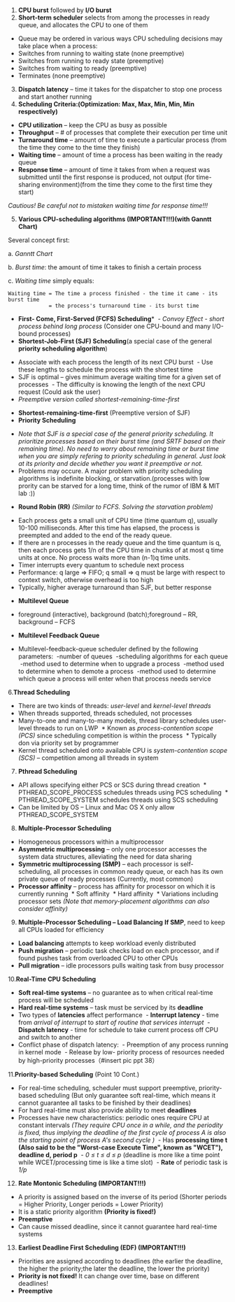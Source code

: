 1. **CPU burst** followed by **I/O burst**
2. **Short-term scheduler** selects from among the processes in ready queue, and allocates the CPU to one of them
* Queue may be ordered in various ways
CPU scheduling decisions may take place when a process:
* Switches from running to waiting state (none preemptive)
* Switches from running to ready state (preemptive)
* Switches from waiting to ready (preemptive)
* Terminates (none preemptive)
3. **Dispatch latency** – time it takes for the dispatcher to stop one process and start another running
4. **Scheduling Criteria:(Optimization: Max, Max, Min, Min, Min respectively)**
* **CPU utilization** – keep the CPU as busy as possible
* **Throughput** – # of processes that complete their execution per time unit
* **Turnaround time** – amount of time to execute a particular process (from the time they come to the time they finish)
* **Waiting time** – amount of time a process has been waiting in the ready queue 
* **Response time** – amount of time it takes from when a request was submitted until the first response is produced, not output (for time-sharing environment)(from the time they come to the first time they start)

*Cautious! Be careful not to mistaken waiting time for response time!!!*

5. **Various CPU-scheduling algorithms (IMPORTANT!!!)(with Ganntt Chart)**

Several concept first:

a. *Ganntt Chart*

b. *Burst time*: the amount of time it takes to finish a certain process

c. *Waiting time* simply equals: 

```
Waiting time = The time a process finished - the time it came - its burst time  
             = the process's turnaround time - its burst time
```

* **First- Come, First-Served (FCFS) Scheduling***
  - *Convoy Effect - short process behind long process* (Consider one CPU-bound and many I/O-bound processes)
* **Shortest-Job-First (SJF) Scheduling**(a special case of the general **priority scheduling algorithm**)
- Associate with each process the length of its next CPU burst
  - Use these lengths to schedule the process with the shortest time
- SJF is optimal – gives minimum average waiting time for a given set of processes
  - The difficulty is knowing the length of the next CPU request (Could ask the user)
- *Preemptive version called shortest-remaining-time-first*
* **Shortest-remaining-time-first** (Preemptive version of SJF)
* **Priority Scheduling**
- *Note that SJF is a special case of the general priority scheduling. It prioritize processes based on their burst time (and SRTF based on their remaining time). No need to worry about remaining time or burst time when you are simply refering to priority scheduling in general. Just look at its priority and decide whether you want it preemptive or not.*
- Problems may occure. A major problem with priority scheduling algorithms is indefinite blocking, or starvation.(processes with low prority can be starved for a long time, think of the rumor of IBM & MIT lab :))
* **Round Robin (RR)** *(Similar to FCFS. Solving the starvation problem)*
- Each process gets a small unit of CPU time (time quantum q), usually 10-100 milliseconds. After this time has elapsed, the process is preempted and added to the end of the ready queue.
- If there are n processes in the ready queue and the time quantum is q, then each process gets 1/n of the CPU time in chunks of at most q time units at once. No process waits more than (n-1)q time units.
- Timer interrupts every quantum to schedule next process
- Performance: q large ⇒ FIFO; q small ⇒ q must be large with respect to context switch, otherwise overhead is too high
- Typically, higher average turnaround than SJF, but better response
* **Multilevel Queue**
- foreground (interactive), background (batch);foreground – RR, background – FCFS
* **Multilevel Feedback Queue**
- Multilevel-feedback-queue scheduler defined by the following parameters:
  -number of queues
  -scheduling algorithms for each queue
  -method used to determine when to upgrade a process
  -method used to determine when to demote a process
  -method used to determine which queue a process will enter when that process needs service
  
6.**Thread Scheduling**
* There are two kinds of threads: *user-level* and *kernel-level threads*
* When threads supported, threads scheduled, not processes
* Many-to-one and many-to-many models, thread library schedules user-level threads to run on LWP
  * Known as *process-contention scope (PCS)* since scheduling competition is within the process
  * Typically don via priority set by programmer
* Kernel thread scheduled onto available CPU is *system-contention scope (SCS)* – competition among all threads in system

7. **Pthread Scheduling**
* API allows specifying either PCS or SCS during thread creation
  * PTHREAD_SCOPE_PROCESS schedules threads using PCS scheduling
  * PTHREAD_SCOPE_SYSTEM schedules threads using SCS scheduling
* Can be limited by OS – Linux and Mac OS X only allow PTHREAD_SCOPE_SYSTEM

8. **Multiple-Processor Scheduling**
* Homogeneous processors within a multiprocessor
* **Asymmetric multiprocessing** – only one processor accesses the system data structures, alleviating the need for data sharing
* **Symmetric multiprocessing (SMP)** – each processor is self- scheduling, all processes in common ready queue, or each has its own private queue of ready processes (Currently, most common)
* **Processor affinity** – process has affinity for processor on which it is currently running
  * Soft affinity
  * Hard affinity
  * Variations including processor sets
*(Note that memory-placement algorithms can also consider affinity)*

9. **Multiple-Processor Scheduling – Load Balancing**
**If SMP**, need to keep all CPUs loaded for efficiency
* **Load balancing** attempts to keep workload evenly distributed
* **Push migration** – periodic task checks load on each processor, and if found pushes task from overloaded CPU to other CPUs
* **Pull migration** – idle processors pulls waiting task from busy processor

10.**Real-Time CPU Scheduling**
* **Soft real-time systems** – no guarantee as to when critical real-time process will be scheduled
* **Hard real-time systems** – task must be serviced by its **deadline**
* Two types of **latencies** affect performance
  - **Interrupt latency** - time from *arrival of interrupt* to *start of routine that services interrupt*
  - **Dispatch latency** - time for schedule to take current process off CPU and switch to another
* Conflict phase of dispatch latency:
  - Preemption of any process running in kernel mode
  - Release by low- priority process of resources needed by high-priority processes（#insert pic ppt 38）
  
11.**Priority-based Scheduling** (Point 10 Cont.)
* For real-time scheduling, scheduler must support preemptive, priority-based scheduling (But only guarantee soft real-time, which means it cannot guarantee all tasks to be finished by their deadlines)
* For hard real-time must also provide ability to meet **deadlines**
* Processes have new characteristics: periodic ones require CPU at constant intervals *(They require CPU once in a while, and the periodity is fixed, thus implying the deadline of the first cycle of process A is also the starting point of process A's second cycle )*
  - Has **processing time t (Also said to be the "Worst-case Execute Time", known as "WCET"), deadline d, period p**
  - *0 ≤ t ≤ d ≤ p* (deadline is more like a time point while WCET/processing time is like a time slot)
  - **Rate** of periodic task is *1/p*
  
12. **Rate Montonic Scheduling (IMPORTANT!!!)**
* A priority is assigned based on the inverse of its period (Shorter periods = Higher Priority, Longer periods = Lower Priority)
* It is a static priority algorithm **(Priority is fixed!)**
* **Preemptive**
* Can cause missed deadline, since it cannot guarantee hard real-time systems
  
13. **Earliest Deadline First Scheduling (EDF) (IMPORTANT!!!)**
* Priorities are assigned according to deadlines (the earlier the deadline, the higher the priority;the later the deadline, the lower the priority)
* **Priority is not fixed!** It can change over time, base on different deadlines!
* **Preemptive**

